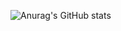 ![Anurag's GitHub stats](https://github-readme-stats.vercel.app/api?username=pastyrMisha&show_icons=true&theme=tokyonight)


